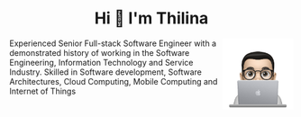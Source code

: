 <h1 align="center">Hi 👋  I'm Thilina </h1>

  <img src="https://github.com/wayne900204/wayne900204/blob/main/profile-img.png" align="right" width="25%"/>
Experienced Senior Full-stack Software Engineer with a demonstrated history of working in the Software Engineering, Information Technology and Service Industry. Skilled in Software development, Software Architectures, Cloud Computing, Mobile Computing and Internet of Things

<br>
<br>

<!-- 
![Thilina's GitHub stats](https://github-readme-stats.vercel.app/api?username=thilinadinith&count_private=true&show_icons=true&theme=radical&include_all_commits=true)
[![Most Used Languages](https://github-readme-stats.vercel.app/api/top-langs/?username=thilinadinith&show_icons=true&theme=buefy&layout=compact&cache_seconds=1800&langs_count=8)](https://github.com/thilinadinith)
<br>
 -->

